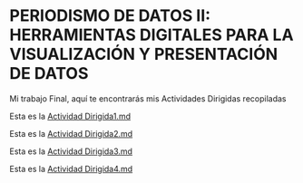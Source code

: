 # PERIODISMO DE DATOS II: HERRAMIENTAS DIGITALES PARA LA VISUALIZACIÓN Y PRESENTACIÓN DE DATOS
Mi trabajo Final, aquí te encontrarás mis Actividades Dirigidas recopiladas

Esta es la [Actividad Dirigida1.md](ad1.md)

Esta es la [Actividad Dirigida2.md](actividad-dirigida-2.md)

Esta es la [Actividad Dirigida3.md](AD3/AD3_api-covid-19-pandas.md)

Esta es la [Actividad Dirigida4.md](AD4/Act_DirApi_Pandas_Folium.md)
